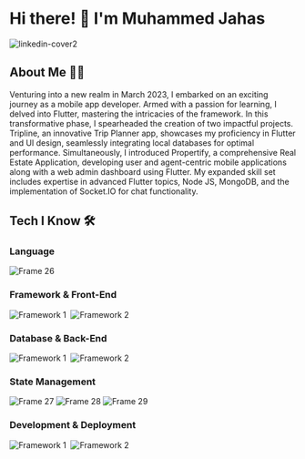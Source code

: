 # Hi there! 👋 I'm Muhammed Jahas

![linkedin-cover2](https://github.com/muhammed-jahas/muhammed-jahas/assets/111055088/171fc190-99c3-4080-b09e-2725be387223)

## About Me 👨‍💻
Venturing into a new realm in March 2023, I embarked on an exciting journey as a mobile app developer. Armed with a passion for learning, I delved into Flutter, mastering the intricacies of the framework. In this transformative phase, I spearheaded the creation of two impactful projects. Tripline, an innovative Trip Planner app, showcases my proficiency in Flutter and UI design, seamlessly integrating local databases for optimal performance. Simultaneously, I introduced Propertify, a comprehensive Real Estate Application, developing user and agent-centric mobile applications along with a web admin dashboard using Flutter. My expanded skill set includes expertise in advanced Flutter topics, Node JS, MongoDB, and the implementation of Socket.IO for chat functionality.

## Tech I Know 🛠️

### Language
![Frame 26](https://github.com/muhammed-jahas/muhammed-jahas/assets/111055088/f7a051e0-a4cc-4465-b904-7dbcf3d4a7a9)


### Framework & Front-End
![Framework 1](https://github.com/muhammed-jahas/muhammed-jahas/assets/111055088/2ddb2899-360f-4a85-823d-52f9469c1f66)&nbsp;&nbsp;![Framework 2](https://github.com/muhammed-jahas/muhammed-jahas/assets/111055088/2ddb2899-360f-4a85-823d-52f9469c1f66)

### Database & Back-End
![Framework 1](https://github.com/muhammed-jahas/muhammed-jahas/assets/111055088/2ddb2899-360f-4a85-823d-52f9469c1f66)&nbsp;&nbsp;![Framework 2](https://github.com/muhammed-jahas/muhammed-jahas/assets/111055088/2ddb2899-360f-4a85-823d-52f9469c1f66)

### State Management
![Frame 27](https://github.com/muhammed-jahas/muhammed-jahas/assets/111055088/4396cba0-e38d-4378-b11a-5e6f110f9bd3)
![Frame 28](https://github.com/muhammed-jahas/muhammed-jahas/assets/111055088/71c92c83-8447-40db-8c2a-f62046c55f83)
![Frame 29](https://github.com/muhammed-jahas/muhammed-jahas/assets/111055088/189e9b02-a711-458e-854f-1e98f74c210d)


### Development & Deployment
![Framework 1](https://github.com/muhammed-jahas/muhammed-jahas/assets/111055088/2ddb2899-360f-4a85-823d-52f9469c1f66)&nbsp;&nbsp;![Framework 2](https://github.com/muhammed-jahas/muhammed-jahas/assets/111055088/2ddb2899-360f-4a85-823d-52f9469c1f66)





